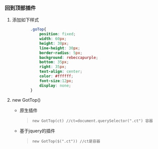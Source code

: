 ### 回到顶部插件

1. 添加如下样式

   ```css
           .goTop{
               position: fixed;
               width: 60px;
               height: 30px;
               line-height: 30px;
               border-radius: 5px;
               background: rebeccapurple;
               bottom: 35px;
               right: 35px;
               text-align: center;
               color: #ffffff;
               font-size:12px;
               display: none;
           }
   ```



2. new GotTop()

   * 原生插件 

     > ```
     > new GotTop(ct) //ct=document.querySelector(".ct") 容器
     > ```

   * 基于jquery的插件

     > ```
     > new GotTop($(".ct")) //ct是容器
     > ```